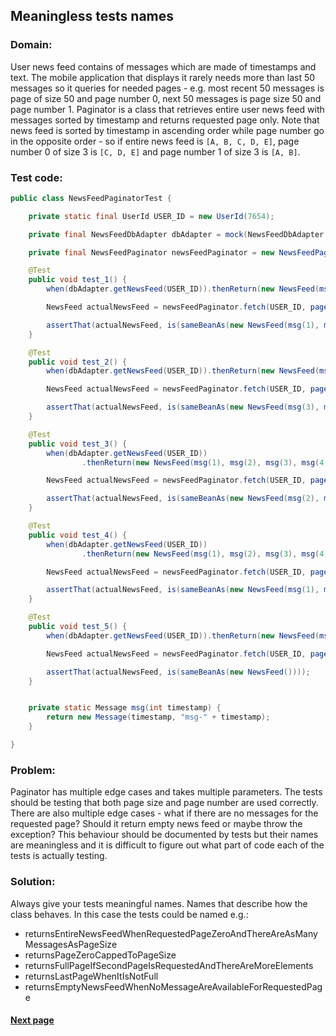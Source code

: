 ## Meaningless tests names


### Domain:

User news feed contains of messages which are made of timestamps and text. The mobile application that displays it rarely needs more than last 50 messages so it queries for needed pages - e.g. most recent 50 messages is page of size 50 and page number 0, next 50 messages is page size 50 and page number 1. Paginator is a class that retrieves entire user news feed with messages sorted by timestamp and returns requested page only. Note that news feed is sorted by timestamp in ascending order while page number go in the opposite order - so if entire news feed is `[A, B, C, D, E]`, page number 0 of size 3 is `[C, D, E]` and page number 1 of size 3 is `[A, B]`.


### Test code:

```java
public class NewsFeedPaginatorTest {

    private static final UserId USER_ID = new UserId(7654);

    private final NewsFeedDbAdapter dbAdapter = mock(NewsFeedDbAdapter.class);

    private final NewsFeedPaginator newsFeedPaginator = new NewsFeedPaginator(dbAdapter);

    @Test
    public void test_1() {
        when(dbAdapter.getNewsFeed(USER_ID)).thenReturn(new NewsFeed(msg(1), msg(2), msg(3)));

        NewsFeed actualNewsFeed = newsFeedPaginator.fetch(USER_ID, pageSize(3), pageNumber(0));

        assertThat(actualNewsFeed, is(sameBeanAs(new NewsFeed(msg(1), msg(2), msg(3)))));
    }

    @Test
    public void test_2() {
        when(dbAdapter.getNewsFeed(USER_ID)).thenReturn(new NewsFeed(msg(1), msg(2), msg(3), msg(4)));

        NewsFeed actualNewsFeed = newsFeedPaginator.fetch(USER_ID, pageSize(2), pageNumber(0));

        assertThat(actualNewsFeed, is(sameBeanAs(new NewsFeed(msg(3), msg(4)))));
    }

    @Test
    public void test_3() {
        when(dbAdapter.getNewsFeed(USER_ID))
                .thenReturn(new NewsFeed(msg(1), msg(2), msg(3), msg(4), msg(5), msg(6), msg(7)));

        NewsFeed actualNewsFeed = newsFeedPaginator.fetch(USER_ID, pageSize(2), pageNumber(2));

        assertThat(actualNewsFeed, is(sameBeanAs(new NewsFeed(msg(2), msg(3)))));
    }

    @Test
    public void test_4() {
        when(dbAdapter.getNewsFeed(USER_ID))
                .thenReturn(new NewsFeed(msg(1), msg(2), msg(3), msg(4), msg(5)));

        NewsFeed actualNewsFeed = newsFeedPaginator.fetch(USER_ID, pageSize(3), pageNumber(1));

        assertThat(actualNewsFeed, is(sameBeanAs(new NewsFeed(msg(1), msg(2)))));
    }

    @Test
    public void test_5() {
        when(dbAdapter.getNewsFeed(USER_ID)).thenReturn(new NewsFeed(msg(1), msg(2), msg(3)));

        NewsFeed actualNewsFeed = newsFeedPaginator.fetch(USER_ID, pageSize(3), pageNumber(3));

        assertThat(actualNewsFeed, is(sameBeanAs(new NewsFeed())));
    }


    private static Message msg(int timestamp) {
        return new Message(timestamp, "msg-" + timestamp);
    }

}
```


### Problem:

Paginator has multiple edge cases and takes multiple parameters. The tests should be testing that both page size and page number are used correctly. There are also multiple edge cases - what if there are no messages for the requested page? Should it return empty news feed or maybe throw the exception? This behaviour should be documented by tests but their names are meaningless and it is difficult to figure out what part of code each of the tests is actually testing.


### Solution:

Always give your tests meaningful names. Names that describe how the class behaves. In this case the tests could be named e.g.:
- returnsEntireNewsFeedWhenRequestedPageZeroAndThereAreAsManyMessagesAsPageSize
- returnsPageZeroCappedToPageSize
- returnsFullPageIfSecondPageIsRequestedAndThereAreMoreElements
- returnsLastPageWhenItIsNotFull
- returnsEmptyNewsFeedWhenNoMessageAreAvailableForRequestedPage


#### [Next page](https://github.com/Jarcionek/Bad-Practices-of-Testing/blob/master/src/java/presentation/_02_using_junit_parameterized/description.md)
